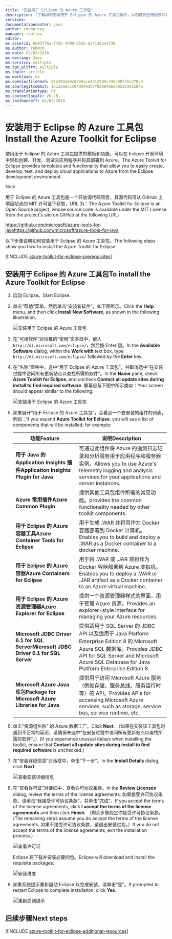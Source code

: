 ```yaml
---
title: "安装用于 Eclipse 的 Azure 工具包"
description: "了解如何安装用于 Eclipse 的 Azure 工具包插件，以创建云应用程序并将其部署到 Azure。"
services: 
documentationcenter: java
author: rmcmurray
manager: routlaw
editor: 
ms.assetid: 9e93ff6a-f42b-4d99-b55b-624136b4a730
ms.author: robmcm
ms.date: 02/01/2018
ms.devlang: Java
ms.service: multiple
ms.tgt_pltfrm: multiple
ms.topic: article
ms.workload: na
ms.openlocfilehash: 81a784a09c07e0ace4d12989c745c80f55cd70cd
ms.sourcegitcommit: 151aaa6ccc64d94ed67f03e846bab953bde15b4a
ms.translationtype: HT
ms.contentlocale: zh-CN
ms.lasthandoff: 02/03/2018
---
```

# <a name="install-the-azure-toolkit-for-eclipse"></a><span data-ttu-id="b1ad7-103">安装用于 Eclipse 的 Azure 工具包</span><span class="sxs-lookup"><span data-stu-id="b1ad7-103">Install the Azure Toolkit for Eclipse</span></span>

<span data-ttu-id="b1ad7-104">使用用于 Eclipse 的 Azure 工具包提供的模板和功能，可以在 Eclipse 开发环境中轻松创建、开发、测试云应用程序并将其部署到 Azure。</span><span class="sxs-lookup"><span data-stu-id="b1ad7-104">The Azure Toolkit for Eclipse provides templates and functionality that allow you to easily create, develop, test, and deploy cloud applications to Azure from the Eclipse development environment.</span></span>

> [!NOTE] 
> 
> <span data-ttu-id="b1ad7-105">用于 Eclipse 的 Azure 工具包是一个开放源代码项目，其源代码可从 GitHub 上项目站点的 MIT 许可证下获取，URL 为：</span><span class="sxs-lookup"><span data-stu-id="b1ad7-105">The Azure Toolkit for Eclipse is an Open Source project, whose source code is available under the MIT License from the project's site on GitHub at the following URL:</span></span> 
> 
> <span data-ttu-id="b1ad7-106"><https://github.com/microsoft/azure-tools-for-java></span><span class="sxs-lookup"><span data-stu-id="b1ad7-106"><https://github.com/microsoft/azure-tools-for-java></span></span> 
> 

<span data-ttu-id="b1ad7-107">以下步骤说明如何安装用于 Eclipse 的 Azure 工具包。</span><span class="sxs-lookup"><span data-stu-id="b1ad7-107">The following steps show you how to install the Azure Toolkit for Eclipse.</span></span>

[!INCLUDE [azure-toolkit-for-eclipse-prerequisites](../includes/azure-toolkit-for-eclipse-prerequisites.md)]

## <a name="to-install-the-azure-toolkit-for-eclipse"></a><span data-ttu-id="b1ad7-108">安装用于 Eclipse 的 Azure 工具包</span><span class="sxs-lookup"><span data-stu-id="b1ad7-108">To install the Azure Toolkit for Eclipse</span></span>

1. <span data-ttu-id="b1ad7-109">启动 Eclipse。</span><span class="sxs-lookup"><span data-stu-id="b1ad7-109">Start Eclipse.</span></span>

1. <span data-ttu-id="b1ad7-110">单击“帮助”菜单，然后单击“安装新软件”，如下图所示。</span><span class="sxs-lookup"><span data-stu-id="b1ad7-110">Click the **Help** menu, and then click **Install New Software**, as shown in the following illustration.</span></span>
   
   ![安装用于 Eclipse 的 Azure 工具包][01]

1. <span data-ttu-id="b1ad7-112">在“可用软件”对话框的“使用”文本框中，键入 `http://dl.microsoft.com/eclipse/`，然后按 Enter 键。</span><span class="sxs-lookup"><span data-stu-id="b1ad7-112">In the **Available Software** dialog, within the **Work with** text box, type `http://dl.microsoft.com/eclipse/` followed by the **Enter** key.</span></span>

1. <span data-ttu-id="b1ad7-113">在“名称”窗格中，选中“用于 Eclipse 的 Azure 工具包”，并取消选中“在安装过程中访问所有更新站点以查找所需的软件”。</span><span class="sxs-lookup"><span data-stu-id="b1ad7-113">In the **Name** pane, check **Azure Toolkit for Eclipse**, and uncheck **Contact all update sites during install to find required software**.</span></span> <span data-ttu-id="b1ad7-114">屏幕应与下图中所示类似：</span><span class="sxs-lookup"><span data-stu-id="b1ad7-114">Your screen should appear similar to the following:</span></span>
   
   ![安装用于 Eclipse 的 Azure 工具包][02]

1. <span data-ttu-id="b1ad7-116">如果展开“用于 Eclipse 的 Azure 工具包”，会看到一个要安装的组件的列表，例如：</span><span class="sxs-lookup"><span data-stu-id="b1ad7-116">If you expand **Azure Toolkit for Eclipse**, you will see a list of components that will be installed; for example:</span></span>

   | <span data-ttu-id="b1ad7-117">功能</span><span class="sxs-lookup"><span data-stu-id="b1ad7-117">Feature</span></span> | <span data-ttu-id="b1ad7-118">说明</span><span class="sxs-lookup"><span data-stu-id="b1ad7-118">Description</span></span> | 
   |---|---| 
   | <span data-ttu-id="b1ad7-119">**用于 Java 的 Application Insights 插件**</span><span class="sxs-lookup"><span data-stu-id="b1ad7-119">**Application Insights Plugin for Java**</span></span> | <span data-ttu-id="b1ad7-120">可通过此组件将 Azure 的遥测日志记录和分析服务用于应用程序和服务器实例。</span><span class="sxs-lookup"><span data-stu-id="b1ad7-120">Allows you to use Azure's telemetry logging and analysis services for your applications and server instances.</span></span> | 
   | <span data-ttu-id="b1ad7-121">**Azure 常用插件**</span><span class="sxs-lookup"><span data-stu-id="b1ad7-121">**Azure Common Plugin**</span></span> | <span data-ttu-id="b1ad7-122">提供其他工具包组件所需的常见功能。</span><span class="sxs-lookup"><span data-stu-id="b1ad7-122">provides the common functionality needed by other toolkit components.</span></span> | 
   | <span data-ttu-id="b1ad7-123">**用于 Eclipse 的 Azure 容器工具**</span><span class="sxs-lookup"><span data-stu-id="b1ad7-123">**Azure Container Tools for Eclipse**</span></span> | <span data-ttu-id="b1ad7-124">用于生成 .WAR 并将其作为 Docker 容器部署到 Docker 计算机。</span><span class="sxs-lookup"><span data-stu-id="b1ad7-124">Enables you to build and deploy a .WAR as a Docker container to a docker machine.</span></span> | 
   | <span data-ttu-id="b1ad7-125">**用于 Eclipse 的 Azure 容器**</span><span class="sxs-lookup"><span data-stu-id="b1ad7-125">**Azure Containers for Eclipse**</span></span> | <span data-ttu-id="b1ad7-126">用于将 .WAR 或 .JAR 项目作为 Docker 容器部署到 Azure 虚拟机。</span><span class="sxs-lookup"><span data-stu-id="b1ad7-126">Enables you to deploy a .WAR or .JAR artifact as a Docker container to an Azure virtual machine.</span></span> | 
   | <span data-ttu-id="b1ad7-127">**用于 Eclipse 的 Azure 资源管理器**</span><span class="sxs-lookup"><span data-stu-id="b1ad7-127">**Azure Explorer for Eclipse**</span></span> | <span data-ttu-id="b1ad7-128">提供一个资源管理器样式的界面，用于管理 Azure 资源。</span><span class="sxs-lookup"><span data-stu-id="b1ad7-128">Provides an explorer-style interface for managing your Azure resources.</span></span> | 
   | <span data-ttu-id="b1ad7-129">**Microsoft JDBC Driver 6.1 for SQL Server**</span><span class="sxs-lookup"><span data-stu-id="b1ad7-129">**Microsoft JDBC Driver 6.1 for SQL Server**</span></span> | <span data-ttu-id="b1ad7-130">提供适用于 SQL Server 的 JDBC API 以及适用于 Java Platform Enterprise Edition 8 的 Microsoft Azure SQL 数据库。</span><span class="sxs-lookup"><span data-stu-id="b1ad7-130">Provides JDBC API for SQL Server and Microsoft Azure SQL Database for Java Platform Enterprise Edition 8.</span></span> | 
   | <span data-ttu-id="b1ad7-131">**Microsoft Azure Java 库包**</span><span class="sxs-lookup"><span data-stu-id="b1ad7-131">**Package for Microsoft Azure Libraries for Java**</span></span> | <span data-ttu-id="b1ad7-132">提供用于访问 Microsoft Azure 服务（例如存储、服务总线、服务运行时等）的 API。</span><span class="sxs-lookup"><span data-stu-id="b1ad7-132">Provides APIs for accessing Microsoft Azure services, such as storage, service bus, service runtime, etc.</span></span> | 

1. <span data-ttu-id="b1ad7-133">单击“资源组名称” 的 Azure 数据工厂。</span><span class="sxs-lookup"><span data-stu-id="b1ad7-133">Click **Next**.</span></span> <span data-ttu-id="b1ad7-134">（如果在安装该工具包时遇到不正常的延迟，请确保未选中“在安装过程中访问所有更新站点以查找所需的软件”。）</span><span class="sxs-lookup"><span data-stu-id="b1ad7-134">(If you experience unusual delays when installing the toolkit, ensure that **Contact all update sites during install to find required software** is unchecked.)</span></span>

1. <span data-ttu-id="b1ad7-135">在“安装详细信息”对话框中，单击“下一步”。</span><span class="sxs-lookup"><span data-stu-id="b1ad7-135">In the **Install Details** dialog, click **Next**.</span></span>
   
   ![查看安装详细信息][03]

1. <span data-ttu-id="b1ad7-137">在“查看许可证”对话框中，查看许可协议条款。</span><span class="sxs-lookup"><span data-stu-id="b1ad7-137">In the **Review Licenses** dialog, review the terms of the license agreements.</span></span> <span data-ttu-id="b1ad7-138">如果接受许可协议条款，请单击“我接受许可协议条款”，并单击“完成”。</span><span class="sxs-lookup"><span data-stu-id="b1ad7-138">If you accept the terms of the license agreements, click **I accept the terms of the license agreements** and then click **Finish**.</span></span> <span data-ttu-id="b1ad7-139">（剩余步骤假定你接受许可协议条款。</span><span class="sxs-lookup"><span data-stu-id="b1ad7-139">(The remaining steps assume you do accept the terms of the license agreements.</span></span> <span data-ttu-id="b1ad7-140">如果不接受许可协议条款，请退出安装过程。）</span><span class="sxs-lookup"><span data-stu-id="b1ad7-140">If you do not accept the terms of the license agreements, exit the installation process.)</span></span>
   
   ![查看许可证][04]
   
   <span data-ttu-id="b1ad7-142">Eclipse 将下载并安装必要的包。</span><span class="sxs-lookup"><span data-stu-id="b1ad7-142">Eclipse will download and install the requisite packages.</span></span>
   
   ![安装进度][05]

1. <span data-ttu-id="b1ad7-144">如果系统提示重新启动 Eclipse 以完成安装，请单击“是”。</span><span class="sxs-lookup"><span data-stu-id="b1ad7-144">If prompted to restart Eclipse to complete installation, click **Yes**.</span></span>
   
   ![重新启动提示][06]

## <a name="next-steps"></a><span data-ttu-id="b1ad7-146">后续步骤</span><span class="sxs-lookup"><span data-stu-id="b1ad7-146">Next steps</span></span>

[!INCLUDE [azure-toolkit-for-eclipse-additional-resources](../includes/azure-toolkit-for-eclipse-additional-resources.md)]

<!-- URL List -->

<!-- Legacy MSDN URL = https://msdn.microsoft.com/library/azure/hh690946.aspx -->

<!-- IMG List -->

[01]: media/azure-toolkit-for-eclipse-installation/eclipse-installation-01.png
[02]: media/azure-toolkit-for-eclipse-installation/eclipse-installation-02.png
[03]: media/azure-toolkit-for-eclipse-installation/eclipse-installation-03.png
[04]: media/azure-toolkit-for-eclipse-installation/eclipse-installation-04.png
[05]: media/azure-toolkit-for-eclipse-installation/eclipse-installation-05.png
[06]: media/azure-toolkit-for-eclipse-installation/eclipse-installation-06.png
